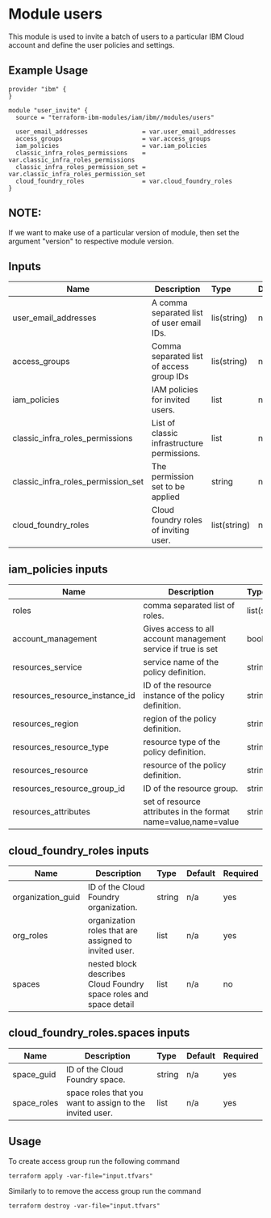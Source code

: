 # Module users

This module is used to invite a batch of users to a particular IBM Cloud account and define the user policies and settings.

## Example Usage
```
provider "ibm" {
}

module "user_invite" {
  source = "terraform-ibm-modules/iam/ibm//modules/users"

  user_email_addresses               = var.user_email_addresses
  access_groups                      = var.access_groups
  iam_policies                       = var.iam_policies
  classic_infra_roles_permissions    = var.classic_infra_roles_permissions
  classic_infra_roles_permission_set = var.classic_infra_roles_permission_set
  cloud_foundry_roles                = var.cloud_foundry_roles
}

```

## NOTE:

If we want to make use of a particular version of module, then set the argument "version" to respective module version.

## Inputs

| Name                                 | Description                                               | Type         | Default| Required |
|--------------------------------------|-----------------------------------------------------------|:-------------|:------- |:---------|
| user_email_addresses                 | A comma separated list of user email IDs.                 | lis(string)  | n/a     | yes      |
| access_groups                        | Comma separated list of access group IDs                  | lis(string)  | n/a     | no       |
| iam_policies                         | IAM policies for invited users.                           | list         | n/a     | no       |
| classic_infra_roles_permissions      | List of classic infrastructure permissions.               | list         | n/a     | no       |
| classic_infra_roles_permission_set   | The permission set to be applied                          | string       | n/a     | no       |
| cloud_foundry_roles                  | Cloud foundry roles of inviting user.                     | list(string) | n/a     | no       |


## iam_policies inputs

| Name                              | Description                                                   | Type         | Default | Required |
|-----------------------------------|---------------------------------------------------------------|:-------------|:------- |:---------|
| roles                             | comma separated list of roles.                                | list(string) | n/a     | yes      |
| account_management                | Gives access to all account management service if true is set | boolean      | n/a     | no       |
| resources_service                 | service name of the policy definition.                        | string       | n/a     | no       |
| resources_resource_instance_id    | ID of the resource instance of the policy definition.         | string       | n/a     | no       |
| resources_region                  | region of the policy definition.                              | string       | n/a     | no       |
| resources_resource_type           | resource type of the policy definition.                       | string       | n/a     | no       |
| resources_resource                | resource of the policy definition.                            | string       | n/a     | no       |
| resources_resource_group_id       | ID of the resource group.                                     | string       | n/a     | no       |
| resources_attributes              | set of resource attributes in the format name=value,name=value| string       | n/a     | no       |

## cloud_foundry_roles inputs
| Name                  | Description                                                      | Type         | Default | Required |
|-----------------------|------------------------------------------------------------------|:-------------|:------- |:---------|
| organization_guid     | ID of the Cloud Foundry organization.                            | string       | n/a     | yes      |
| org_roles             | organization roles that are assigned to invited user.            | list         | n/a     | yes      |
| spaces                | nested block describes Cloud Foundry space roles and space detail| list         | n/a     | no       |

## cloud_foundry_roles.spaces inputs
| Name               | Description                                                      | Type         | Default | Required |
|--------------------|------------------------------------------------------------------|:-------------|:------- |:---------|
| space_guid         | ID of the Cloud Foundry space.                                   | string       | n/a     | yes      |
| space_roles        | space roles that you want to assign to the invited user.         | list         | n/a     | yes      |


## Usage

To create access group run the following command

  `terraform apply -var-file="input.tfvars"`

Similarly to to remove the access group run the command

   `terraform destroy -var-file="input.tfvars"`

